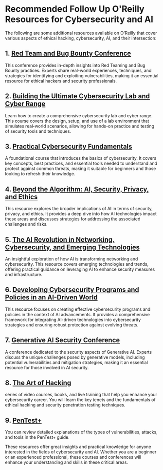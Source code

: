 # Recommended Follow Up O'Reilly Resources for Cybersecurity and AI

The following are some additional resources available on O'Reilly that cover various aspects of ethical hacking, cybersecurity, AI, and their intersection:

## 1. [Red Team and Bug Bounty Conference](https://learning.oreilly.com/videos/red-team-and/9780138324353)
This conference provides in-depth insights into Red Teaming and Bug Bounty practices. Experts share real-world experiences, techniques, and strategies for identifying and exploiting vulnerabilities, making it an essential resource for ethical hackers and security professionals.

## 2. [Building the Ultimate Cybersecurity Lab and Cyber Range](https://learning.oreilly.com/course/building-the-ultimate/9780138319090)
Learn how to create a comprehensive cybersecurity lab and cyber range. This course covers the design, setup, and use of a lab environment that simulates real-world scenarios, allowing for hands-on practice and testing of security tools and techniques.

## 3. [Practical Cybersecurity Fundamentals](https://learning.oreilly.com/course/practical-cybersecurity-fundamentals/9780138037550)
A foundational course that introduces the basics of cybersecurity. It covers key concepts, best practices, and essential tools needed to understand and protect against common threats, making it suitable for beginners and those looking to refresh their knowledge.

## 4. [Beyond the Algorithm: AI, Security, Privacy, and Ethics](https://learning.oreilly.com/library/view/beyond-the-algorithm/9780138268442/)
This resource explores the broader implications of AI in terms of security, privacy, and ethics. It provides a deep dive into how AI technologies impact these areas and discusses strategies for addressing the associated challenges and risks.

## 5. [The AI Revolution in Networking, Cybersecurity, and Emerging Technologies](https://learning.oreilly.com/library/view/the-ai-revolution/9780138293703/)
An insightful exploration of how AI is transforming networking and cybersecurity. This resource covers emerging technologies and trends, offering practical guidance on leveraging AI to enhance security measures and infrastructure.

## 6. [Developing Cybersecurity Programs and Policies in an AI-Driven World](https://learning.oreilly.com/library/view/developing-cybersecurity-programs/9780138073992/)
This resource focuses on creating effective cybersecurity programs and policies in the context of AI advancements. It provides a comprehensive framework for integrating AI-driven technologies into cybersecurity strategies and ensuring robust protection against evolving threats.

## 7. [Generative AI Security Conference](https://learning.oreilly.com/course/generative-ai-security/9780135353325/)
A conference dedicated to the security aspects of Generative AI. Experts discuss the unique challenges posed by generative models, including potential vulnerabilities and mitigation strategies, making it an essential resource for those involved in AI security.

## 8. [The Art of Hacking](https://theartofhacking.org/)
 series of video courses, books, and live training that help you enhance your cybersecurity career. You will learn the key tenets and the fundamentals of ethical hacking and security penetration testing techniques.

## 9. [PenTest+](https://learning.oreilly.com/library/view/comptia-pentest-pt0-002/9780137566204/ch06.xhtml)
You can review detailed explanations of the types of vulnerabilities, attacks, and tools in the PenTest+ guide. 

These resources offer great insights and practical knowledge for anyone interested in the fields of cybersecurity and AI. Whether you are a beginner or an experienced professional, these courses and conferences will enhance your understanding and skills in these critical areas.
